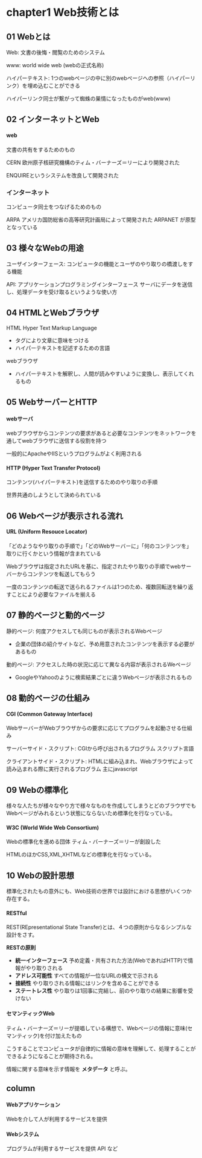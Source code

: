 # chapter1 Web技術とは

## 01 Webとは

Web: 文書の後悔・閲覧のためのシステム

www: world wide web (webの正式名称)

ハイパーテキスト: 1つのwebページの中に別のwebページへの参照（ハイパーリンク）を埋め込むことができる

ハイパーリンク同士が繋がって蜘蛛の巣情になったものがweb(www)

## 02 インターネットとWeb

#### web

文書の共有をするためのもの

CERN 欧州原子核研究機構のティム・バーナーズ＝リーにより開発された

ENQUIREというシステムを改良して開発された

### インターネット

コンピュータ同士をつなげるためのもの

ARPA アメリカ国防総省の高等研究計画局によって開発された ARPANET が原型となっている

## 03 様々なWebの用途

ユーザインターフェース: コンピュータの機能とユーザのやり取りの橋渡しをする機能

API: アプリケーションプログラミングインターフェース サーバにデータを送信し、処理データを受け取るというような使い方

## 04 HTMLとWebブラウザ

HTML Hyper Text Markup Language 
- タグにより文章に意味をつける
- ハイパーテキストを記述するための言語

webブラウザ
- ハイパーテキストを解釈し、人間が読みやすいように変換し、表示してくれるもの

## 05 WebサーバーとHTTP

#### webサーバ
webブラウザからコンテンツの要求があると必要なコンテンツをネットワークを通してwebブラウザに送信する役割を持つ

一般的にApacheやIISというプログラムがよく利用される

#### HTTP (Hyper Text Transfer Protocol)

コンテンツ(ハイパーテキスト)を送信するためのやり取りの手順

世界共通のしようとして決められている

## 06 Webページが表示される流れ

#### URL (Uniform Resouce Locator)

「どのようなやり取りの手順で」「どのWebサーバーに」「何のコンテンツを」取りに行くかという情報が含まれている

Webブラウザは指定されたURLを基に、指定されたやり取りの手順でwebサーバーからコンテンツを転送してもらう

一度のコンテンツの転送で送られるファイルは1つのため、複数回転送を繰り返すことにより必要なファイルを揃える

## 07 静的ページと動的ページ

静的ページ: 何度アクセスしても同じものが表示されるWebページ
- 企業の団体の紹介サイトなど、予め用意されたコンテンツを表示する必要があるもの

動的ページ: アクセスした時の状況に応じて異なる内容が表示されるWeページ
- GoogleやYahooのように検索結果ごとに違うWebページが表示されるもの

## 08 動的ページの仕組み

#### CGI (Common Gateway Interface)

WebサーバーがWebブラウザからの要求に応じてプログラムを起動させる仕組み

サーバーサイド・スクリプト: CGIから呼び出されるプログラム スクリプト言語

クライアントサイド・スクリプト: HTMLに組み込まれ、Webブラウザによって読み込まれる際に実行されるプログラム 主にjavascript

## 09 Webの標準化

様々な人たちが様々なやり方で様々なものを作成してしまうとどのブラウザでもWebページがみれるという状態にならないため標準化を行なっている。

#### W3C (World Wide Web Consortium)

Webの標準化を進める団体 ティム・バーナーズ＝リーが創設した

HTMLのほかCSS,XML,XHTMLなどの標準化を行なっている。

## 10 Webの設計思想

標準化されたもの意外にも、Web技術の世界では設計における思想がいくつか存在する。

#### RESTful

REST(REpresentational State Transfer)とは、４つの原則からなるシンプルな設計をさす。

**RESTの原則**
- __統一インターフェース__
    予め定義・共有された方法(WebであればHTTP)で情報がやり取りされる 
- __アドレス可能性__
    すべての情報が一位なURLの構文で示される
- __接続性__
    やり取りされる情報にはリンクを含めることができる
- __ステートレス性__
    やり取りは1回事に完結し、前のやり取りの結果に影響を受けない

#### セマンティックWeb

ティム・バーナーズ＝リーが提唱している構想で、Webページの情報に意味(セマンティック)を付け加えたもの

こうすることでコンピュータが自律的に情報の意味を理解して、処理することができるようになることが期待される。

情報に関する意味を示す情報を __メタデータ__ と呼ぶ。

## column

#### Webアプリケーション

Webを介して人が利用するサービスを提供

#### Webシステム

プログラムが利用するサービスを提供
API など